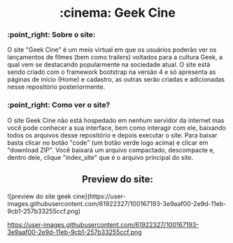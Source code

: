 <h1 align="center">:cinema: Geek Cine</h1>

<h3>:point_right: Sobre o site: </h3>
<p>O site "Geek Cine" é um meio virtual em que os usuários poderão ver os lançamentos de filmes (bem como trailers) voltados para a cultura Geek, a qual vem se destacando popularmente na sociedade atual. O site está sendo criado com o framework bootstrap na versão 4 e só apresenta as páginas de início (Home) e cadastro, as outras serão criadas e adicionadas nesse repositório posteriormente.</p>

<h3>:point_right: Como ver o site? </h3>
<p>O site Geek Cine não está hospedado em nenhum servidor da internet mas você pode conhecer a sua interface, bem como interagir com ele, baixando todos os arquivos desse repositório e depois executar o site. Para baixar basta clicar no botão "code" (um botão verde logo acima) e clicar em "download ZIP". Você baixará um arquivo compactado, descompacte e, dentro dele, clique "index_site" que é o arquivo principal do site.
</p>

<h2 align="center">Preview do site: </h2>
![preview do site geek cine](https://user-images.githubusercontent.com/61922327/100167193-3e9aaf00-2e9d-11eb-9cb1-257b33255ccf.png)

https://user-images.githubusercontent.com/61922327/100167193-3e9aaf00-2e9d-11eb-9cb1-257b33255ccf.png
